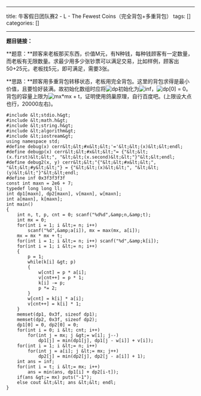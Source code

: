 
--- 
title:  牛客假日团队赛2 - L - The Fewest Coins（完全背包+多重背包） 
tags: []
categories: [] 

---
**题目链接：**

**题意：**顾客来老板那买东西，价值M元，有N种钱，每种钱顾客有一定数量，而老板有无限数量。求最少用多少张钞票可以满足交易，比如样例，顾客出50+25元，老板找5元，即可满足，需要3张。

**思路：**顾客用多重背包转移状态，老板用完全背包。这里的背包求得是最小价值，且要恰好装满。故初始化数组时应将<img alt="dp" class="mathcode" src="https://private.codecogs.com/gif.latex?dp">初始化为<img alt="inf" class="mathcode" src="https://private.codecogs.com/gif.latex?inf">，<img alt="dp[0] = 0" class="mathcode" src="https://private.codecogs.com/gif.latex?dp%5B0%5D%20%3D%200">。背包的容量上限为<img alt="mx*mx + t" class="mathcode" src="https://private.codecogs.com/gif.latex?mx*mx%20&amp;plus;%20t">，证明使用鸽巢原理，自行百度吧。(上限设大点也行，20000左右)。

```
#include &lt;stdio.h&gt;
#include &lt;math.h&gt;
#include &lt;string.h&gt;
#include &lt;algorithm&gt;
#include &lt;iostream&gt;
using namespace std;
#define debug(x) cerr&lt;&lt;#x&lt;&lt;'='&lt;&lt;(x)&lt;&lt;endl;
#define debugp(x) cerr&lt;&lt;#x&lt;&lt;"= {"&lt;&lt;(x.first)&lt;&lt;", "&lt;&lt;(x.second)&lt;&lt;"}"&lt;&lt;endl;
#define debug2(x, y) cerr&lt;&lt;"{"&lt;&lt;#x&lt;&lt;", "&lt;&lt;#y&lt;&lt;"} = {"&lt;&lt;(x)&lt;&lt;", "&lt;&lt;(y)&lt;&lt;"}"&lt;&lt;endl;
#define inf 0x3f3f3f3f
const int maxn = 2e6 + 7;
typedef long long ll;
int dp1[maxn], dp2[maxn], v[maxn], w[maxn];
int a[maxn], k[maxn];
int main()
{
    int n, t, p, cnt = 0; scanf("%d%d",&amp;n,&amp;t);
    int mx = 0;
    for(int i = 1; i &lt;= n; i++) 
        scanf("%d",&amp;a[i]), mx = max(mx, a[i]);
    mx = mx * mx + t;
    for(int i = 1; i &lt;= n; i++) scanf("%d",&amp;k[i]);
    for(int i = 1; i &lt;= n; i++)
    {
        p = 1;
        while(k[i] &gt; p)
        {
            w[cnt] = p * a[i];
            v[cnt++] = p * 1;
            k[i] -= p;
            p *= 2;
        }
        w[cnt] = k[i] * a[i];
        v[cnt++] = k[i] * 1;
    }
    memset(dp1, 0x3f, sizeof dp1);
    memset(dp2, 0x3f, sizeof dp2);
    dp1[0] = 0, dp2[0] = 0;
    for(int i = 0; i &lt; cnt; i++)
        for(int j = mx; j &gt;= w[i]; j--)
            dp1[j] = min(dp1[j], dp1[j - w[i]] + v[i]);
    for(int i = 1; i &lt;= n; i++)
        for(int j = a[i]; j &lt;= mx; j++)
            dp2[j] = min(dp2[j], dp2[j - a[i]] + 1);
    int ans = inf;
    for(int i = t; i &lt;= mx; i++)
        ans = min(ans, dp1[i] + dp2[i-t]);
    if(ans &gt;= mx) puts("-1");
    else cout &lt;&lt; ans &lt;&lt; endl;
}

```

 

 
